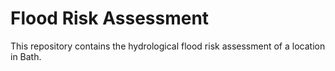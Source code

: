 # Flood Risk Assessment
This repository contains the hydrological flood risk assessment of a location in Bath.
